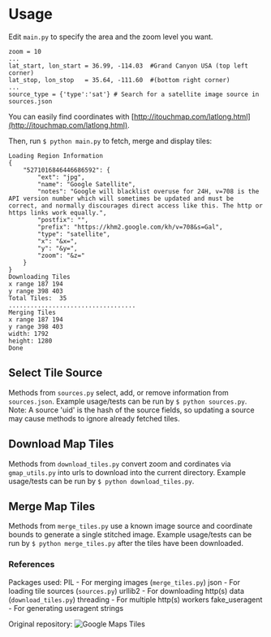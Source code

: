 # Usage

Edit `main.py` to specify the area and the zoom level you want.

    zoom = 10
    ...
    lat_start, lon_start = 36.99, -114.03  #Grand Canyon USA (top left corner)
    lat_stop, lon_stop   = 35.64, -111.60  #(bottom right corner)
    ...
    source_type = {'type':'sat'} # Search for a satellite image source in sources.json

You can easily find coordinates with [http://itouchmap.com/latlong.html](http://itouchmap.com/latlong.html).

Then, run `$ python main.py` to fetch, merge and display tiles:

    Loading Region Information
    {
        "5271016846446686592": {
            "ext": "jpg", 
            "name": "Google Satellite", 
            "notes": "Google will blacklist overuse for 24H, v=708 is the API version number which will sometimes be updated and must be correct, and normally discourages direct access like this. The http or https links work equally.", 
            "postfix": "", 
            "prefix": "https://khm2.google.com/kh/v=708&s=Gal", 
            "type": "satellite", 
            "x": "&x=", 
            "y": "&y=", 
            "zoom": "&z="
        }
    }
    Downloading Tiles
    x range 187 194
    y range 398 403
    Total Tiles:  35
    ...................................
    Merging Tiles
    x range 187 194
    y range 398 403
    width: 1792
    height: 1280
    Done


## Select Tile Source

Methods from `sources.py` select, add, or remove information from `sources.json`.
Example usage/tests can be run by `$ python sources.py`.
Note: A source 'uid' is the hash of the source fields, so updating a source may cause methods to ignore already fetched tiles.


## Download Map Tiles

Methods from `download_tiles.py` convert zoom and cordinates via `gmap_utils.py` into urls to download into the current directory.
Example usage/tests can be run by `$ python download_tiles.py`.


## Merge Map Tiles
Methods from `merge_tiles.py` use a known image source and coordinate bounds to generate a single stitched image.
Example usage/tests can be run by `$ python merge_tiles.py` after the tiles have been downloaded.


### References

Packages used:
    PIL - For merging images (`merge_tiles.py`)
    json - For loading tile sources (`sources.py`)
    urllib2 - For downloading http(s) data (`download_tiles.py`)
    threading - For multiple http(s) workers
    fake_useragent - For generating useragent strings

Original repository:
    ![Google Maps Tiles](https://raw.github.com/nst/gmap_tiles/master/gmap.png)
